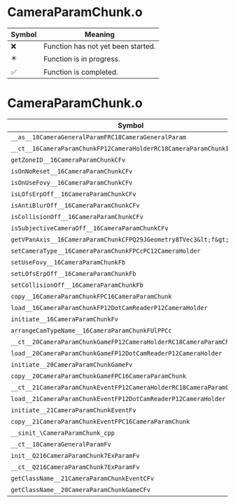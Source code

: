 # CameraParamChunk.o
| Symbol | Meaning 
| ------------- | ------------- 
| :x: | Function has not yet been started. 
| :eight_pointed_black_star: | Function is in progress. 
| :white_check_mark: | Function is completed. 


# CameraParamChunk.o
| Symbol | Decompiled? |
| ------------- | ------------- |
| `__as__18CameraGeneralParamFRC18CameraGeneralParam` | :white_check_mark: |
| `__ct__16CameraParamChunkFP12CameraHolderRC18CameraParamChunkID` | :white_check_mark: |
| `getZoneID__16CameraParamChunkCFv` | :white_check_mark: |
| `isOnNoReset__16CameraParamChunkCFv` | :white_check_mark: |
| `isOnUseFovy__16CameraParamChunkCFv` | :white_check_mark: |
| `isLOfsErpOff__16CameraParamChunkCFv` | :white_check_mark: |
| `isAntiBlurOff__16CameraParamChunkCFv` | :white_check_mark: |
| `isCollisionOff__16CameraParamChunkCFv` | :white_check_mark: |
| `isSubjectiveCameraOff__16CameraParamChunkCFv` | :white_check_mark: |
| `getVPanAxis__16CameraParamChunkCFPQ29JGeometry8TVec3&lt;f&gt;` | :white_check_mark: |
| `setCameraType__16CameraParamChunkFPCcPC12CameraHolder` | :white_check_mark: |
| `setUseFovy__16CameraParamChunkFb` | :white_check_mark: |
| `setLOfsErpOff__16CameraParamChunkFb` | :white_check_mark: |
| `setCollisionOff__16CameraParamChunkFb` | :white_check_mark: |
| `copy__16CameraParamChunkFPC16CameraParamChunk` | :white_check_mark: |
| `load__16CameraParamChunkFP12DotCamReaderP12CameraHolder` | :x: |
| `initiate__16CameraParamChunkFv` | :white_check_mark: |
| `arrangeCamTypeName__16CameraParamChunkFUlPPCc` | :white_check_mark: |
| `__ct__20CameraParamChunkGameFP12CameraHolderRC18CameraParamChunkID` | :white_check_mark: |
| `load__20CameraParamChunkGameFP12DotCamReaderP12CameraHolder` | :white_check_mark: |
| `initiate__20CameraParamChunkGameFv` | :white_check_mark: |
| `copy__20CameraParamChunkGameFPC16CameraParamChunk` | :white_check_mark: |
| `__ct__21CameraParamChunkEventFP12CameraHolderRC18CameraParamChunkID` | :white_check_mark: |
| `load__21CameraParamChunkEventFP12DotCamReaderP12CameraHolder` | :white_check_mark: |
| `initiate__21CameraParamChunkEventFv` | :white_check_mark: |
| `copy__21CameraParamChunkEventFPC16CameraParamChunk` | :white_check_mark: |
| `__sinit_\CameraParamChunk_cpp` | :x: |
| `__ct__18CameraGeneralParamFv` | :x: |
| `init__Q216CameraParamChunk7ExParamFv` | :white_check_mark: |
| `__ct__Q216CameraParamChunk7ExParamFv` | :white_check_mark: |
| `getClassName__21CameraParamChunkEventCFv` | :white_check_mark: |
| `getClassName__20CameraParamChunkGameCFv` | :white_check_mark: |
